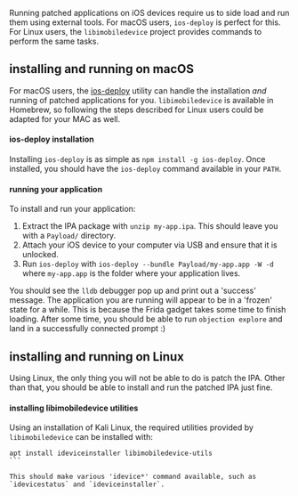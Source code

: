 Running patched applications on iOS devices require us to side load and run them using external tools. For macOS users, `ios-deploy` is perfect for this. For Linux users, the `libimobiledevice` project provides commands to perform the same tasks.

## installing and running on macOS
For macOS users, the [ios-deploy](https://github.com/phonegap/ios-deploy) utility can handle the installation _and_ running of patched applications for you. `libimobiledevice` is available in Homebrew, so following the steps described for Linux users could be adapted for your MAC as well.

#### ios-deploy installation
Installing `ios-deploy` is as simple as `npm install -g ios-deploy`. Once installed, you should have the `ios-deploy` command available in your `PATH`.

#### running your application
To install and run your application:

1. Extract the IPA package with `unzip my-app.ipa`. This should leave you with a `Payload/` directory.
2. Attach your iOS device to your computer via USB and ensure that it is unlocked.
3. Run `ios-deploy` with `ios-deploy --bundle Payload/my-app.app -W -d` where `my-app.app` is the folder where your application lives.

You should see the `lldb` debugger pop up and print out a 'success' message. The application you are running will appear to be in a 'frozen' state for a while. This is because the Frida gadget takes some time to finish loading. After some time, you should be able to run `objection explore` and land in a successfully connected prompt :)

## installing and running on Linux
Using Linux, the only thing you will not be able to do is patch the IPA. Other than that, you should be able to install and run the patched IPA just fine.

#### installing libimobiledevice utilities
Using an installation of Kali Linux, the required utilities provided by `libimobiledevice` can be installed with:
````
apt install ideviceinstaller libimobiledevice-utils
```

This should make various 'idevice*' command available, such as `idevicestatus` and `ideviceinstaller`.
